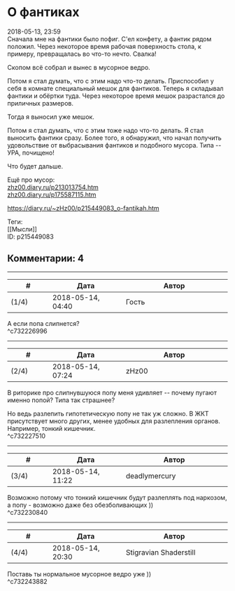 О фантиках
==========

  
2018-05-13, 23:59  
 Сначала мне на фантики было пофиг. С'ел конфету, а фантик рядом положил. Через некоторое время рабочая поверхность стола, к примеру, превращалась во что-то нечто. Свалка!   
   
 Скопом всё собрал и вынес в мусорное ведро.   
   
 Потом я стал думать, что с этим надо что-то делать. Приспособил у себя в комнате специальный мешок для фантиков. Теперь я складывал фантики и обёртки туда. Через некоторое время мешок разрастался до приличных размеров.   
   
 Тогда я выносил уже мешок.   
   
 Потом я стал думать, что с этим тоже надо что-то делать. Я стал выносить фантики сразу. Более того, я обнаружил, что начал получить удовольствие от выбрасывания фантиков и подобного мусора. Типа -- УРА, почищено!   
   
 Что будет дальше.   
   
 Ещё про мусор:   
  [zhz00.diary.ru/p213013754.htm](Об%20обёртке)    
  [zhz00.diary.ru/p175587115.htm](О%20мусоре)    
  
<https://diary.ru/~zHz00/p215449083_o-fantikah.htm>  
  
Теги:  
[[Мысли]]  
ID: p215449083  


Комментарии: 4
--------------

  


---



|         #         |              Дата              |                     Автор                     |           ID           |
| --- | --- | --- | --- |
| (1/4) | 2018-05-14, 04:40 | Гость | c732226996 |

  
 А если попа слипнется?   
 ^c732226996

---



|         #         |              Дата              |                     Автор                     |           ID           |
| --- | --- | --- | --- |
| (2/4) | 2018-05-14, 07:24 | zHz00 | c732227510 |

  
 В риторике про слипнувшуюся попу меня удивляет -- почему пугают именно попой? Типа так страшнее?   
   
 Но ведь разлепить гипотетическую попу не так уж сложно. В ЖКТ присутствует много других, менее удобных для разлепления органов. Например, тонкий кишечник.   
 ^c732227510

---



|         #         |              Дата              |                     Автор                     |           ID           |
| --- | --- | --- | --- |
| (3/4) | 2018-05-14, 11:22 | deadlymercury | c732230840 |

  
 Возможно потому что тонкий кишечник будут разлеплять под наркозом, а попу - возможно даже без обезболивающих ))   
 ^c732230840

---



|         #         |              Дата              |                     Автор                     |           ID           |
| --- | --- | --- | --- |
| (4/4) | 2018-05-14, 20:30 | Stigravian Shaderstill | c732243882 |

  
 Поставь ты нормальное мусорное ведро уже ))   
 ^c732243882